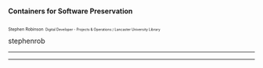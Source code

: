 #### Containers for Software Preservation

<span style="font-size:0.6em;">Stephen Robinson</span>
<span style="font-size: 0.5em;">Digital Developer - Projects & Operations / Lancaster University Library</span>
<br>
<span><span class="octicon octicon-mark-github" style="font-size:0.6em; color: white;"></span><span style="font-size:0.5em; color: white;">stephenrob</span></span>
<br>
<span><img href="assets/twitter-logo-white.png"></img><span>stephenrob</span></span>

---

---